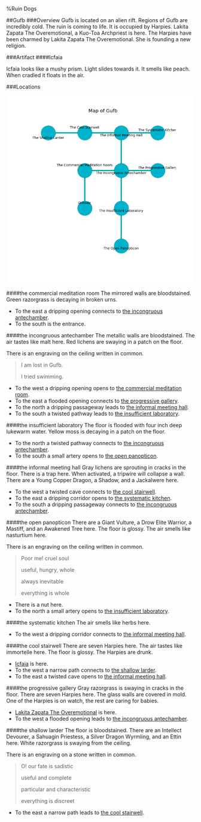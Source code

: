 %Ruin Dogs

##Gufb
###Overview
Gufb is located on an alien rift. Regions of Gufb are incredibly cold. The ruin is coming to life. It is occupied by Harpies. <a name="Lakita-Zapata-The-Overemotional"></a>Lakita Zapata The Overemotional, a Kuo-Toa Archpriest is here. The Harpies have been charmed by Lakita Zapata The Overemotional. She  is founding a new religion. 



###Artifact
####<a name="Icfaia"></a>Icfaia


Icfaia looks like a mushy prism. Light slides towards it. It smells like peach. When cradled it floats in the air. 





###Locations


![](../v2/images/Gufb.png)

####<a name="the-commercial-meditation-room"></a>the commercial meditation room
The mirrored walls are bloodstained. Green razorgrass is decaying in broken urns. 



* To the east a dripping opening connects to [the incongruous antechamber](#the-incongruous-antechamber).
* To the south is the entrance.


####<a name="the-incongruous-antechamber"></a>the incongruous antechamber
The metallic walls are bloodstained. The air tastes like malt here. Red lichens are swaying in a patch on the floor. 

There is an engraving on the ceiling written in common. 

> I am lost in Gufb.
>
> I tried swimming.
>


* To the west a dripping opening opens to [the commercial meditation room](#the-commercial-meditation-room).
* To the east a flooded opening connects to [the progressive gallery](#the-progressive-gallery).
* To the north a dripping passageway leads to [the informal meeting hall](#the-informal-meeting-hall).
* To the south a twisted pathway leads to [the insufficient laboratory](#the-insufficient-laboratory).


####<a name="the-insufficient-laboratory"></a>the insufficient laboratory
The floor is flooded with four inch deep lukewarm water. Yellow moss is decaying in a patch on the floor. 



* To the north a twisted pathway connects to [the incongruous antechamber](#the-incongruous-antechamber).
* To the south a small artery opens to [the open panopticon](#the-open-panopticon).


####<a name="the-informal-meeting-hall"></a>the informal meeting hall
Gray lichens are sprouting in cracks in the floor. There is a trap here. When activated, a tripwire will collapse a wall. There are a Young Copper Dragon, a Shadow, and a Jackalwere here. 



* To the west a twisted cave connects to [the cool stairwell](#the-cool-stairwell).
* To the east a dripping corridor opens to [the systematic kitchen](#the-systematic-kitchen).
* To the south a dripping passageway connects to [the incongruous antechamber](#the-incongruous-antechamber).


####<a name="the-open-panopticon"></a>the open panopticon
There are a Giant Vulture, a Drow Elite Warrior, a Mastiff, and an Awakened Tree here. The floor is glossy. The air smells like nasturtium here. 

There is an engraving on the ceiling written in common. 

> Poor me! cruel soul
>
> useful, hungry, whole
>
> always inevitable
>
> everything is whole
>


* There is a nut here.
* To the north a small artery opens to [the insufficient laboratory](#the-insufficient-laboratory).


####<a name="the-systematic-kitchen"></a>the systematic kitchen
The air smells like herbs here. 



* To the west a dripping corridor connects to [the informal meeting hall](#the-informal-meeting-hall).


####<a name="the-cool-stairwell"></a>the cool stairwell
There are seven Harpies here. The air tastes like immortelle here. The floor is glossy. The Harpies are drunk. 



* [Icfaia](#Icfaia) is here.
* To the west a narrow path connects to [the shallow larder](#the-shallow-larder).
* To the east a twisted cave opens to [the informal meeting hall](#the-informal-meeting-hall).


####<a name="the-progressive-gallery"></a>the progressive gallery
Gray razorgrass is swaying in cracks in the floor. There are seven Harpies here. The glass walls are covered in mold. One of the Harpies is on watch, the rest are caring for babies. 



* [Lakita Zapata The Overemotional](#Lakita-Zapata-The-Overemotional) is here.
* To the west a flooded opening leads to [the incongruous antechamber](#the-incongruous-antechamber).


####<a name="the-shallow-larder"></a>the shallow larder
The floor is bloodstained. There are an Intellect Devourer, a Sahuagin Priestess, a Silver Dragon Wyrmling, and an Ettin here. White razorgrass is swaying from the ceiling. 

There is an engraving on a stone written in common. 

> O! our fate is sadistic
>
> useful and complete
>
> particular and characteristic
>
> everything is discreet
>


* To the east a narrow path leads to [the cool stairwell](#the-cool-stairwell).



